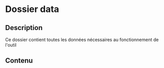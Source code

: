 # Dossier data

## Description

Ce dossier contient toutes les données nécessaires au fonctionnement de l'outil

## Contenu

